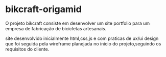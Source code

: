 # bikcraft-origamid
O projeto bikcraft consiste em desenvolver um site portfolio para um empresa de fabricação de bicicletas artesanais.

site desenvolvido inicialmente html,css,js e com praticas de ux/ui design que foi seguida pela wireframe planejada no inicio do projeto,seguindo os requisitos do cliente.
